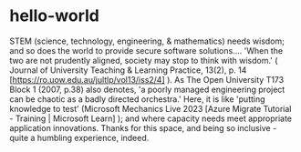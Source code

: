 # hello-world
STEM (science, technology, engineering, &amp; mathematics) needs wisdom; and so does the world to provide secure software solutions.... 'When the two are not prudently aligned, society may stop to think with wisdom.' ( Journal of University Teaching &amp; Learning Practice, 13(2), p. 14 [https://ro.uow.edu.au/jultlp/vol13/iss2/4] ).  As The Open University T173 Block 1 (2007, p.38) also denotes, 'a poorly managed engineering project can be chaotic as a badly directed orchestra.' Here, it is like 'putting knowledge to test' (Microsoft Mechanics Live 2023 [Azure Migrate Tutorial - Training | Microsoft Learn] ); and where capacity needs meet appropriate application innovations. Thanks for this space, and being so inclusive - quite a humbling experience, indeed.  
